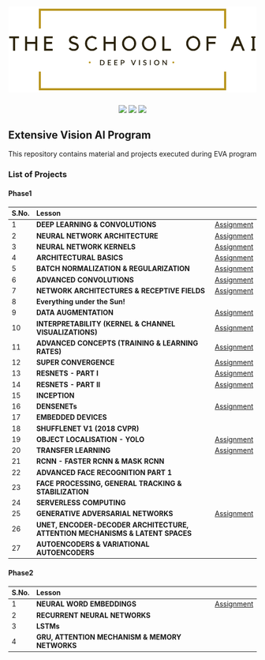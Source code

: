 # ![LOGO](images/LOGO.png)

<p align="center">
    <a href="LICENSE" alt="License">
        <img src="https://img.shields.io/badge/License-Apache%20license%202.0-brightgreen.svg" /></a>
    <a href="http://hits.dwyl.com/ksasi/EVA" alt="HitCount">
        <img src="http://hits.dwyl.com/ksasi/EVA.svg" /></a>
   <a href="https://twitter.com/kotti_sasikanth" alt="Twitter">
        <img src="https://img.shields.io/twitter/follow/kotti_sasikanth?style=social" /></a>
</p>


## 					                    									Extensive Vision AI Program

This repository contains material and projects executed during EVA program

### List of Projects

#### **Phase1**


| S.No. | Lesson | |
| ------------- |:-------------|--------------|
|1 | **DEEP LEARNING & CONVOLUTIONS** |[Assignment](https://github.com/ksasi/Deep_Vision/tree/master/Phase1/Project1)|
|2 | **NEURAL NETWORK ARCHITECTURE** |[Assignment](https://github.com/ksasi/Deep_Vision/tree/master/Phase1/Project2)|
|3 | **NEURAL NETWORK KERNELS** |[Assignment](https://github.com/ksasi/Deep_Vision/tree/master/Phase1/Project3)|
|4 | **ARCHITECTURAL BASICS** |[Assignment](https://github.com/ksasi/Deep_Vision/tree/master/Phase1/Project4)|
|5 | **BATCH NORMALIZATION & REGULARIZATION** |[Assignment](https://github.com/ksasi/Deep_Vision/tree/master/Phase1/Project5)|
|6 | **ADVANCED CONVOLUTIONS** |[Assignment](https://github.com/ksasi/Deep_Vision/tree/master/Phase1/Project6)|
|7 | **NETWORK ARCHITECTURES & RECEPTIVE FIELDS** |[Assignment](https://github.com/ksasi/Deep_Vision/tree/master/Phase1/Project7)|
|8 | **Everything under the Sun!** ||
|9 | **DATA AUGMENTATION** |[Assignment](https://github.com/ksasi/Deep_Vision/tree/master/Phase1/Project9)|
|10 | **INTERPRETABILITY (KERNEL & CHANNEL VISUALIZATIONS)** |[Assignment](https://github.com/ksasi/Deep_Vision/tree/master/Phase1/Project10)|
|11 | **ADVANCED CONCEPTS (TRAINING & LEARNING RATES)** |[Assignment](https://github.com/ksasi/Deep_Vision/tree/master/Phase1/Project11)|
|12 | **SUPER CONVERGENCE** |[Assignment](https://github.com/ksasi/Deep_Vision/tree/master/Phase1/Project12)|
|13 | **RESNETS - PART I** |[Assignment](https://github.com/ksasi/Deep_Vision/tree/master/Phase1/Project13)|
|14 | **RESNETS - PART II** |[Assignment](https://github.com/ksasi/Deep_Vision/tree/master/Phase1/Project14)|
|15 | **INCEPTION** ||
|16 | **DENSENETs** |[Assignment](https://github.com/ksasi/Deep_Vision/tree/master/Phase1/Project16)|
|17 | **EMBEDDED DEVICES** ||
|18 | **SHUFFLENET V1 (2018 CVPR)** ||
|19 | **OBJECT LOCALISATION - YOLO** |[Assignment](https://github.com/ksasi/Deep_Vision/tree/master/Phase1/Project19)|
|20 | **TRANSFER LEARNING** |[Assignment](https://github.com/ksasi/Deep_Vision/tree/master/Phase1/Project20)|
|21 | **RCNN - FASTER RCNN & MASK RCNN** ||
|22 | **ADVANCED FACE RECOGNITION PART 1** ||
|23 | **FACE PROCESSING, GENERAL TRACKING & STABILIZATION** ||
|24 | **SERVERLESS COMPUTING** ||
|25 | **GENERATIVE ADVERSARIAL NETWORKS** |[Assignment](https://github.com/ksasi/Deep_Vision/tree/master/Phase1/Project25)|
|26 | **UNET, ENCODER-DECODER ARCHITECTURE, ATTENTION MECHANISMS  & LATENT SPACES** ||
|27 | **AUTOENCODERS & VARIATIONAL AUTOENCODERS** ||

#### **Phase2**
| S.No. | Lesson | |
| ------------- |:-------------|--------------|
|1 | **NEURAL WORD EMBEDDINGS** |[Assignment](https://github.com/ksasi/Deep_Vision/tree/master/Phase2/Project1)|
|2 | **RECURRENT NEURAL NETWORKS** ||
|3 | **LSTMs** ||
|4 | **GRU, ATTENTION MECHANISM & MEMORY NETWORKS** ||
